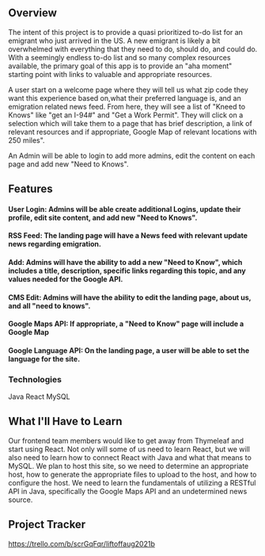 

## Overview
The intent of this project is to provide a quasi prioritized to-do list for an emigrant who just arrived in the US. A new emigrant is likely a bit overwhelmed with everything that they need to do, should do, and could do. With a seemingly endless to-do list and so many complex resources available, the primary goal of this app is to provide an "aha moment" starting point with links to valuable and appropriate resources.

A user start on a welcome page where they will tell us what zip code they want this experience based on,what their preferred language is, and an emigration related news feed. From here, they will see a list of "Kneed to Knows" like "get an I-94#" and "Get a Work Permit". They will click on a selection which will take them to a page that has brief description, a link of relevant resources and if appropriate, Google Map of relevant locations with 250 miles".

An Admin will be able to login to add more admins, edit the content on each page and add new "Need to Knows".

## Features
#### User Login:  Admins will be able create additional Logins, update their profile, edit site content, and add new "Need to Knows".
#### RSS Feed: The landing page will have a News feed with relevant update news regarding emigration.
#### Add: Admins will have the ability to add a new "Need to Know", which includes a title, description, specific links regarding this topic, and any values needed for the Google API.
#### CMS Edit: Admins will have the ability to edit the landing page, about us, and all "need to knows".
#### Google Maps API: If appropriate, a "Need to Know" page will include a Google Map
#### Google Language API: On the landing page, a user will be able to set the language for the site.


### Technologies
Java
React
MySQL

## What I'll Have to Learn
Our frontend team members would like to get away from Thymeleaf and start using React. Not only will some of us need to learn React, but we will also need to learn how to connect React with Java and what that means to MySQL.
We plan to host this site, so we need to determine an appropriate host, how to generate the appropriate files to upload to the host, and how to configure the host.
We need to learn the fundamentals of utilizing a RESTful API in Java, specifically the Google Maps API and an undetermined news source.

## Project Tracker
https://trello.com/b/scrGqFqr/liftoffaug2021b
